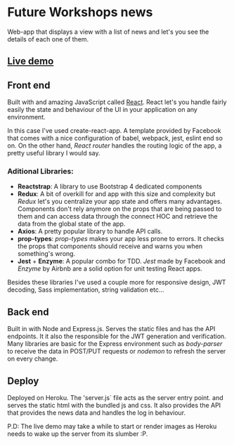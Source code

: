 # Future Workshops news

Web-app that displays a view with a list of news and let's you see the details of each one of them.

## [Live demo](https://fw-news.herokuapp.com/)

## **Front end**

Built with and amazing JavaScript called [React](https://reactjs.org/). React let's you handle fairly easily the state and behaviour of the UI in your application on any environment.

In this case I've used create-react-app. A template provided by Facebook that comes with a nice configuration of babel, webpack, jest, eslint end so on. On the other hand, _React router_ handles the routing logic of the app, a pretty useful library I would say.

### Aditional Libraries:

* **Reactstrap**: A library to use Bootstrap 4 dedicated components
* **Redux**: A bit of overkill for and app with this size and complexity but _Redux_ let's you centralize your app state and offers many advantages. Components don't rely anymore on the props that are being passed to them and can access data through the connect HOC and retrieve the data from the global state of the app.
* **Axios**: A pretty popular library to handle API calls.
* **prop-types**: _prop-types_ makes your app less prone to errors. It checks the props that components should receive and warns you when something's wrong.
* **Jest** + **Enzyme**: A popular combo for TDD. _Jest_ made by Facebook and _Enzyme_ by Airbnb are a solid option for unit testing React apps.

Besides these libraries I've used a couple more for responsive design, JWT decoding, Sass implementation, string validation etc...

## **Back end**

Built in with Node and Express.js. Serves the static files and has the API endpoints. It it also the responsible for the JWT generation and verification. Many libraries are basic for the Express environment such as _body-parser_ to receive the data in POST/PUT requests or _nodemon_ to refresh the server on every change.

## **Deploy**

Deployed on Heroku. The 'server.js` file acts as the server entry point. and serves the static html with the bundled js and css. It also provides the API that provides the news data and handles the log in behaviour.

P.D: The live demo may take a while to start or render images as Heroku needs to wake up the server from its slumber :P.
